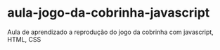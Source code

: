 # aula-jogo-da-cobrinha-javascript
Aula de aprendizado a reprodução do jogo da cobrinha com javascript, HTML, CSS
